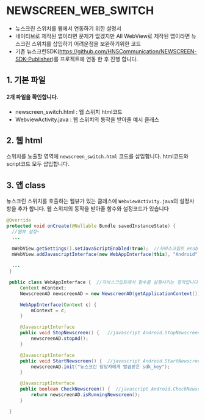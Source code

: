 # NEWSCREEN_WEB_SWITCH
* 뉴스크린 스위치를 웹에서 연동하기 위한 설명서
* 네이티브로 제작된 앱이라면 문제가 없겠지만 All WebView로 제작된 앱이라면 뉴스크린 스위치를 삽입하기 어려운점을 보완하기위한 코드
* 기존 뉴스크린SDK(https://github.com/HNSCommunication/NEWSCREEN-SDK-Publisher)를 프로젝트에 연동 한 후 진행 합니다.

## 1. 기본 파일

#### 2개 파일을 확인합니다.
- newscreen_switch.html : 웹 스위치 html코드
- WebviewActivity.java : 웹 스위치의 동작을 받아줄 예시 클래스

## 2. 웹 html
스위치를 노출할 영역에 `newscreen_switch.html` 코드를 삽입합니다.
html코드와 script코드 모두 삽입합니다.

## 3. 앱 class
뉴스크린 스위치를 호출하는 웹뷰가 있는 클래스에 `WebviewActivity.java`의 설정사항을 추가 합니다.
웹 스위치의 동작을 받아줄 함수와 설정코드가 있습니다 

```Java
@Override
protected void onCreate(@Nullable Bundle savedInstanceState) {
  //웹뷰 설정~
  ...

  mWebView.getSettings().setJavaScriptEnabled(true);  //자바스크립트 enable
  mWebView.addJavascriptInterface(new WebAppInterface(this), "Android");  //자바스크립트에서 WebAppInterface 클래스의 함수를 실행시키기 위한 설정
  
  ...
 }

 public class WebAppInterface {  //자바스크립트에서 함수를 실행시키는 영역입니다
     Context mContext;
     NewscreenAD newscreenAD = new NewscreenAD(getApplicationContext());  //뉴스크린 정의

     WebAppInterface(Context c) {
         mContext = c;
     }

     @JavascriptInterface
     public void StopNewscreen() {   //javascript Android.StopNewscreen()로 실행
         newscreenAD.stopAd();
     }

     @JavascriptInterface
     public void StartNewscreen() {  //javascript Android.StartNewscreen()로 실행
         newscreenAD.init("뉴스크린 담당자에게 발급받은 sdk_key");
     }

     @JavascriptInterface
     public boolean CheckNewscreen() {  //javascript Android.CheckNewscreen()로 실행
         return newscreenAD.isRunningNewscreen();
     }

 }

```
